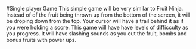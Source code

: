 #Single player Game
This simple game will be very similar to Fruit Ninja. Instead of of the fruit being thrown up from the bottom of the screen, it will be droping down from the top. Your cursor will have a trail behind it as if you were holding a score. This game will have have levels of difficculty as you progress. It will have slashing sounds as you cut the fruit, bombs and bonus fruits with power ups.
